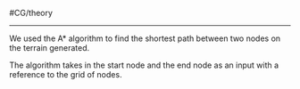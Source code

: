 #CG/theory 
___
We used the A* algorithm to find the shortest path between two nodes on the terrain generated.

The algorithm takes in the start node and the end node as an input with a reference to the grid of nodes.


